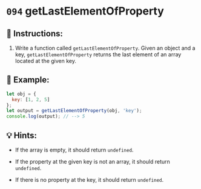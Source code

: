 # `094` getLastElementOfProperty

## 📝 Instructions: 

1. Write a function called `getLastElementOfProperty`. Given an object and a key, `getLastElementOfProperty` returns the last element of an array located at the given key.

## 📎 Example:

```js
let obj = {
  key: [1, 2, 5]
};
let output = getLastElementOfProperty(obj, 'key');
console.log(output); // --> 5
```

## 💡 Hints:

+ If the array is empty, it should return `undefined`.

+ If the property at the given key is not an array, it should return `undefined`.

+ If there is no property at the key, it should return `undefined`.
